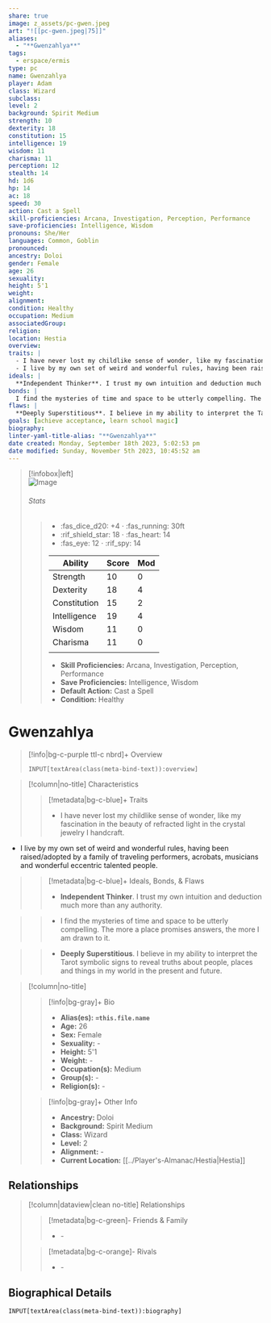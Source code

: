 ```yaml
---
share: true
image: z_assets/pc-gwen.jpeg
art: "![[pc-gwen.jpeg|75]]"
aliases:
  - "**Gwenzahlya**"
tags:
  - erspace/ermis
type: pc
name: Gwenzahlya
player: Adam
class: Wizard
subclass: 
level: 2
background: Spirit Medium
strength: 10
dexterity: 18
constitution: 15
intelligence: 19
wisdom: 11
charisma: 11
perception: 12
stealth: 14
hd: 1d6
hp: 14
ac: 18
speed: 30
action: Cast a Spell
skill-proficiencies: Arcana, Investigation, Perception, Performance
save-proficiencies: Intelligence, Wisdom
pronouns: She/Her
languages: Common, Goblin
pronounced: 
ancestry: Doloi
gender: Female
age: 26
sexuality: 
height: 5'1
weight: 
alignment: 
condition: Healthy
occupation: Medium 
associatedGroup: 
religion: 
location: Hestia
overview: 
traits: |
  - I have never lost my childlike sense of wonder, like my fascination in the beauty of refracted light in the crystal jewelry I handcraft. 
  - I live by my own set of weird and wonderful rules, having been raised/adopted by a family of traveling performers, acrobats, musicians and wonderful eccentric talented people.
ideals: |
  **Independent Thinker**. I trust my own intuition and deduction much more than any authority.
bonds: |
  I find the mysteries of time and space to be utterly compelling. The more a place promises answers, the more I am drawn to it.
flaws: | 
  **Deeply Superstitious**. I believe in my ability to interpret the Tarot symbolic signs to reveal truths about people, places and things in my world in the present and future.
goals: [achieve acceptance, learn school magic]
biography:
linter-yaml-title-alias: "**Gwenzahlya**"
date created: Monday, September 18th 2023, 5:02:53 pm
date modified: Sunday, November 5th 2023, 10:45:52 am
---
```


> [!infobox|left]  
> ![Image](https://media.discordapp.net/attachments/1148807785212039248/1153513917490937866/IMG_5551.png?width=1206&height=1206)
> ###### Stats
> > - :fas_dice_d20: \+4 ⋅ :fas_running: 30ft
> > - :rif_shield_star: 18 ⋅ :fas_heart: 14
> > - :fas_eye: 12 ⋅ :rif_spy: 14
> >
> > | Ability      | Score                | Mod                                        |
> > |--------------|----------------------|--------------------------------------------|
> > | Strength     | 10     | 0     |
> > | Dexterity    | 18    | 4    |
> > | Constitution | 15 | 2 |
> > | Intelligence | 19 | 4 |
> > | Wisdom       | 11       | 0       |
> > | Charisma     | 11     | 0     |
> > ||||
> >  - **Skill Proficiencies:** Arcana, Investigation, Perception, Performance
> >  - **Save Proficiencies:** Intelligence, Wisdom
> >  - **Default Action:** Cast a Spell
> >  -  **Condition:** Healthy

# **Gwenzahlya**
>[!info|bg-c-purple ttl-c nbrd]+ Overview
>
> ```meta-bind
> INPUT[textArea(class(meta-bind-text)):overview]
> ```

>[!column|no-title] Characteristics
>> [!metadata|bg-c-blue]+ Traits
>> - I have never lost my childlike sense of wonder, like my fascination in the beauty of refracted light in the crystal jewelry I handcraft. 
- I live by my own set of weird and wonderful rules, having been raised/adopted by a family of traveling performers, acrobats, musicians and wonderful eccentric talented people.

>
>> [!metadata|bg-c-blue]+ Ideals, Bonds, & Flaws
>> -  **Independent Thinker**. I trust my own intuition and deduction much more than any authority.

>> -  I find the mysteries of time and space to be utterly compelling. The more a place promises answers, the more I am drawn to it.

>> -  **Deeply Superstitious**. I believe in my ability to interpret the Tarot symbolic signs to reveal truths about people, places and things in my world in the present and future.

 
>[!column|no-title]
>> [!info|bg-gray]+ Bio
>> - **Alias(es):** **`=this.file.name`** 
>> - **Age:**  26 
>> - **Sex:**  Female 
>> - **Sexuality:**  \- 
>> - **Height:**  5'1 
>> - **Weight:**  \- 
>> - **Occupation(s):**  Medium 
>> - **Group(s):**  \- 
>> - **Religion(s):**  \- 
>
>> [!info|bg-gray]+ Other Info 
>> - **Ancestry:**  Doloi
>> - **Background:** Spirit Medium
>> - **Class:** Wizard
>> - **Level:** 2
>> - **Alignment:** \-
>> - **Current Location:**  [[../Player's-Almanac/Hestia|Hestia]] 

## Relationships
>[!column|dataview|clean no-title] Relationships
>> [!metadata|bg-c-green]- Friends & Family
>> - \-
>
>> [!metadata|bg-c-orange]- Rivals
>> - \-


## Biographical Details

`INPUT[textArea(class(meta-bind-text)):biography]`
